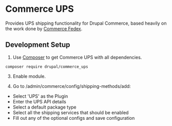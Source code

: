 Commerce UPS
=================

Provides UPS shipping functionality for Drupal Commerce, based heavily on the 
work done by [Commerce Fedex](https://github.com/bmcclure/drupal-commerce_fedex).

## Development Setup

1. Use [Composer](https://getcomposer.org/) to get Commerce UPS with all dependencies.

`composer require drupal/commerce_ups`

3. Enable module.

4. Go to /admin/commerce/config/shipping-methods/add:
  - Select 'UPS' as the Plugin
  - Enter the UPS API details
  - Select a default package type
  - Select all the shipping services that should be enabled
  - Fill out any of the optional configs and save configuration
